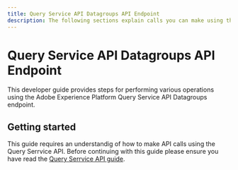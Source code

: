 ```yaml
---
title: Query Service API Datagroups API Endpoint
description: The following sections explain calls you can make using the /datagroups endpoint in the Query Service API.
---
```


# Query Service API Datagroups API Endpoint

This developer guide provides steps for performing various operations using the Adobe Experience Platform Query Service API Datagroups endpoint.

## Getting started

This guide requires an understandig of how to make API calls using the Query Serrvice API. Before continuing with this guide please ensure you have read the [Query Serrvice API guide](./queries.md).
